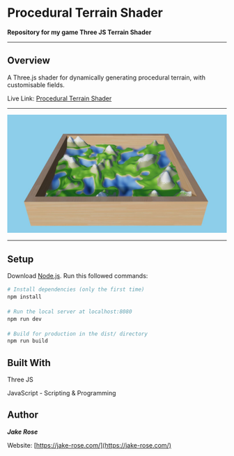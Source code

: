 # Procedural Terrain Shader

**Repository for my game Three JS Terrain Shader**

---

## Overview

A Three.js shader for dynamically generating procedural terrain, with customisable fields.

Live Link: [Procedural Terrain Shader](https://proceduralterrainshader.netlify.app/)

---

![Procedural Terrain Shader Promo](procedural-promo.jpg)

--- 

## Setup
Download [Node.js](https://nodejs.org/en/download/).
Run this followed commands:

``` bash
# Install dependencies (only the first time)
npm install

# Run the local server at localhost:8080
npm run dev

# Build for production in the dist/ directory
npm run build
```

## Built With
Three JS 

JavaScript - Scripting & Programming 

## Author
***Jake Rose***

Website: [https://jake-rose.com/](https://jake-rose.com/)
